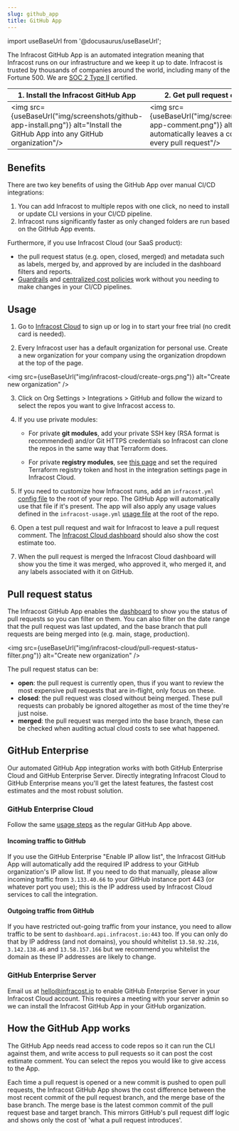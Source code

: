```yaml
---
slug: github_app
title: GitHub App
---
```


import useBaseUrl from '@docusaurus/useBaseUrl';

The Infracost GitHub App is an automated integration meaning that Infracost runs on our infrastructure and we keep it up to date. Infracost is trusted by thousands of companies around the world, including many of the Fortune 500. We are [SOC 2 Type II](/security) certified.

| 1. Install the Infracost GitHub App | 2. Get pull request comments |
|--------------|-----------|
<img src={useBaseUrl("img/screenshots/github-app-install.png")} alt="Install the GitHub App into any GitHub organization"/> | <img src={useBaseUrl("img/screenshots/github-app-comment.png")} alt="Infracost automatically leaves a comment on every pull request"/>

## Benefits

There are two key benefits of using the GitHub App over manual CI/CD integrations:
1. You can add Infracost to multiple repos with one click, no need to install or update CLI versions in your CI/CD pipeline.
2. Infracost runs significantly faster as only changed folders are run based on the GitHub App events.

Furthermore, if you use Infracost Cloud (our SaaS product):
- the pull request status (e.g. open, closed, merged) and metadata such as labels, merged by, and approved by are included in the dashboard filters and reports.
- [Guardrails](/docs/infracost_cloud/guardrails/) and [centralized cost policies](/docs/infracost_cloud/cost_policies/) work without you needing to make changes in your CI/CD pipelines.

## Usage

1. Go to [Infracost Cloud](https://dashboard.infracost.io) to sign up or log in to start your free trial (no credit card is needed).

2. Every Infracost user has a default organization for personal use. Create a new organization for your company using the organization dropdown at the top of the page.

  <img src={useBaseUrl("img/infracost-cloud/create-orgs.png")} alt="Create new organization" />

3. Click on Org Settings > Integrations > GitHub and follow the wizard to select the repos you want to give Infracost access to.

4. If you use private modules:
    - For private **git modules**, add your private SSH key (RSA format is recommended) and/or Git HTTPS credentials so Infracost can clone the repos in the same way that Terraform does.

    - For private **registry modules**, see [this page](/docs/features/terraform_modules/#terraform-registry-modules) and set the required Terraform registry token and host in the integration settings page in Infracost Cloud.

5. If you need to customize how Infracost runs, add an `infracost.yml` [config file](/docs/features/config_file/) to the root of your repo. The GitHub App will automatically use that file if it's present. The app will also apply any usage values defined in the `infracost-usage.yml` [usage file](/docs/features/usage_based_resources/) at the root of the repo.

6. Open a test pull request and wait for Infracost to leave a pull request comment. The [Infracost Cloud dashboard](https://dashboard.infracost.io) should also show the cost estimate too.

7. When the pull request is merged the Infracost Cloud dashboard will show you the time it was merged, who approved it, who merged it, and any labels associated with it on GitHub.

## Pull request status

The Infracost GitHub App enables the [dashboard](https://dashboard.infracost.io/) to show you the status of pull requests so you can filter on them. You can also filter on the date range that the pull request was last updated, and the base branch that pull requests are being merged into (e.g. main, stage, production).

<img src={useBaseUrl("img/infracost-cloud/pull-request-status-filter.png")} alt="Create new organization" />

The pull request status can be:
  - **open**: the pull request is currently open, thus if you want to review the most expensive pull requests that are in-flight, only focus on these.
  - **closed**: the pull request was closed without being merged. These pull requests can probably be ignored altogether as most of the time they're just noise.
  - **merged**: the pull request was merged into the base branch, these can be checked when auditing actual cloud costs to see what happened.

## GitHub Enterprise

Our automated GitHub App integration works with both GitHub Enterprise Cloud and GitHub Enterprise Server. Directly integrating Infracost Cloud to GitHub Enterprise means you'll get the latest features, the fastest cost estimates and the most robust solution.

### GitHub Enterprise Cloud

Follow the same [usage steps](#usage) as the regular GitHub App above.

#### Incoming traffic to GitHub
If you use the GitHub Enterprise "Enable IP allow list", the Infracost GitHub App will automatically add the required IP address to your GitHub organization's IP allow list. If you need to do that manually, please allow incoming traffic from `3.133.40.66` to your GitHub instance port 443 (or whatever port you use); this is the IP address used by Infracost Cloud services to call the integration.

#### Outgoing traffic from GitHub
If you have restricted out-going traffic from your instance, you need to allow traffic to be sent to `dashboard.api.infracost.io:443` too. If you can only do that by IP address (and not domains), you should whitelist `13.58.92.216`, `3.142.138.46` and `13.58.157.166` but we recommend you whitelist the domain as these IP addresses are likely to change.

### GitHub Enterprise Server

Email us at [hello@infracost.io](mailto:hello@infracost.io) to enable GitHub Enterprise Server in your Infracost Cloud account. This requires a meeting with your server admin so we can install the Infracost GitHub App in your GitHub organization.

## How the GitHub App works

The GitHub App needs read access to code repos so it can run the CLI against them, and write access to pull requests so it can post the cost estimate comment. You can select the repos you would like to give access to the App.

Each time a pull request is opened or a new commit is pushed to open pull requests, the Infracost GitHub App shows the cost difference between the most recent commit of the pull request branch, and the merge base of the base branch. The merge base is the latest common commit of the pull request base and target branch. This mirrors GitHub's pull request diff logic and shows only the cost of 'what a pull request introduces'.
